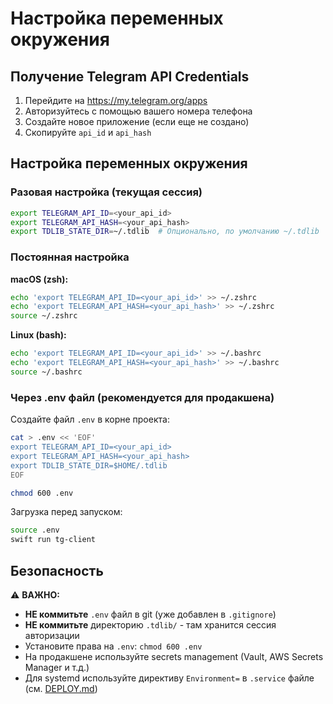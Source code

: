 # Настройка переменных окружения

## Получение Telegram API Credentials

1. Перейдите на https://my.telegram.org/apps
2. Авторизуйтесь с помощью вашего номера телефона
3. Создайте новое приложение (если еще не создано)
4. Скопируйте `api_id` и `api_hash`

## Настройка переменных окружения

### Разовая настройка (текущая сессия)

```bash
export TELEGRAM_API_ID=<your_api_id>
export TELEGRAM_API_HASH=<your_api_hash>
export TDLIB_STATE_DIR=~/.tdlib  # Опционально, по умолчанию ~/.tdlib
```

### Постоянная настройка

**macOS (zsh):**
```bash
echo 'export TELEGRAM_API_ID=<your_api_id>' >> ~/.zshrc
echo 'export TELEGRAM_API_HASH=<your_api_hash>' >> ~/.zshrc
source ~/.zshrc
```

**Linux (bash):**
```bash
echo 'export TELEGRAM_API_ID=<your_api_id>' >> ~/.bashrc
echo 'export TELEGRAM_API_HASH=<your_api_hash>' >> ~/.bashrc
source ~/.bashrc
```

### Через .env файл (рекомендуется для продакшена)

Создайте файл `.env` в корне проекта:

```bash
cat > .env << 'EOF'
export TELEGRAM_API_ID=<your_api_id>
export TELEGRAM_API_HASH=<your_api_hash>
export TDLIB_STATE_DIR=$HOME/.tdlib
EOF

chmod 600 .env
```

Загрузка перед запуском:
```bash
source .env
swift run tg-client
```

## Безопасность

⚠️ **ВАЖНО:**
- **НЕ коммитьте** `.env` файл в git (уже добавлен в `.gitignore`)
- **НЕ коммитьте** директорию `.tdlib/` - там хранится сессия авторизации
- Установите права на `.env`: `chmod 600 .env`
- На продакшене используйте secrets management (Vault, AWS Secrets Manager и т.д.)
- Для systemd используйте директиву `Environment=` в `.service` файле (см. [DEPLOY.md](DEPLOY.md))

